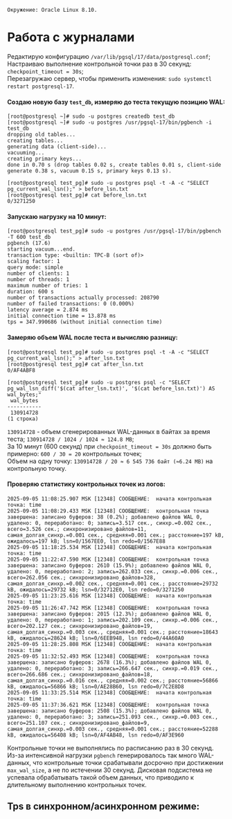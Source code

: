 ```
Окружение: Oracle Linux 8.10.
```
# Работа с журналами
Редактирую конфигурацию `/var/lib/pgsql/17/data/postgresql.conf`;  
Настраиваю выполнение контрольной точки раз в 30 секунд: `checkpoint_timeout = 30s`;  
Перезагружаю сервер, чтобы применить изменения: `sudo systemctl restart postgresql-17`.  

#### Cоздаю новую базу `test_db`, измеряю до теста текущую позицию WAL:
```
[root@postgresql ~]# sudo -u postgres createdb test_db
[root@postgresql ~]# sudo -u postgres /usr/pgsql-17/bin/pgbench -i test_db
dropping old tables...
creating tables...
generating data (client-side)...
vacuuming...
creating primary keys...
done in 0.70 s (drop tables 0.02 s, create tables 0.01 s, client-side generate 0.38 s, vacuum 0.15 s, primary keys 0.13 s).

[root@postgresql test_pg]# sudo -u postgres psql -t -A -c "SELECT pg_current_wal_lsn();" > before_lsn.txt
[root@postgresql test_pg]# cat before_lsn.txt
0/3271250
```
#### Запускаю нагрузку на 10 минут: 
```
[root@postgresql test_pg]# sudo -u postgres /usr/pgsql-17/bin/pgbench -T 600 test_db
pgbench (17.6)
starting vacuum...end.
transaction type: <builtin: TPC-B (sort of)>
scaling factor: 1
query mode: simple
number of clients: 1
number of threads: 1
maximum number of tries: 1
duration: 600 s
number of transactions actually processed: 208790
number of failed transactions: 0 (0.000%)
latency average = 2.874 ms
initial connection time = 13.878 ms
tps = 347.990686 (without initial connection time)
```
#### Замеряю объем WAL после теста и вычисляю разницу:
```
[root@postgresql test_pg]# sudo -u postgres psql -t -A -c "SELECT pg_current_wal_lsn();" > after_lsn.txt
[root@postgresql test_pg]# cat after_lsn.txt
0/AF4ABF8

[root@postgresql test_pg]# sudo -u postgres psql -c "SELECT pg_wal_lsn_diff('$(cat after_lsn.txt)', '$(cat before_lsn.txt)') AS wal_bytes;"
 wal_bytes
-----------
 130914728
(1 строка)
```
`130914728` - объем сгенерированных WAL-данных в байтах за время теста; `130914728 / 1024 / 1024 ≈ 124.8 MB`;  
За 10 минут (600 секунд) при `checkpoint_timeout = 30s` должно быть примерно: `600 / 30 = 20` контрольных точек;  
Объем на одну точку: `130914728 / 20 ≈ 6 545 736 байт (≈6.24 MB)` на контрольную точку.

#### Проверяю статистику контрольных точек из логов:
```
2025-09-05 11:08:25.907 MSK [12348] СООБЩЕНИЕ:  начата контрольная точка: time
2025-09-05 11:08:29.433 MSK [12348] СООБЩЕНИЕ:  контрольная точка завершена: записано буферов: 38 (0.2%); добавлено файлов WAL 0, удалено: 0, переработано: 0; запись=3.517 сек., синхр.=0.002 сек., всего=3.526 сек.; синхронизировано_файлов=11, самая_долгая_синхр.=0.001 сек., средняя=0.001 сек.; расстояние=197 kB, ожидалось=197 kB; lsn=0/1567EE0, lsn redo=0/1567E88
2025-09-05 11:18:25.534 MSK [12348] СООБЩЕНИЕ:  начата контрольная точка: time
2025-09-05 11:22:47.590 MSK [12348] СООБЩЕНИЕ:  контрольная точка завершена: записано буферов: 2610 (15.9%); добавлено файлов WAL 0, удалено: 0, переработано: 2; запись=262.033 сек., синхр.=0.006 сек., всего=262.056 сек.; синхронизировано_файлов=328, самая_долгая_синхр.=0.002 сек., средняя=0.001 сек.; расстояние=29732 kB, ожидалось=29732 kB; lsn=0/32712E0, lsn redo=0/3271250
2025-09-05 11:23:25.616 MSK [12348] СООБЩЕНИЕ:  начата контрольная точка: time
2025-09-05 11:26:47.742 MSK [12348] СООБЩЕНИЕ:  контрольная точка завершена: записано буферов: 2015 (12.3%); добавлено файлов WAL 0, удалено: 0, переработано: 1; запись=202.109 сек., синхр.=0.006 сек., всего=202.127 сек.; синхронизировано_файлов=19, самая_долгая_синхр.=0.003 сек., средняя=0.001 сек.; расстояние=18643 kB, ожидалось=28624 kB; lsn=0/6EEB948, lsn redo=0/44A60A0
2025-09-05 11:28:25.808 MSK [12348] СООБЩЕНИЕ:  начата контрольная точка: time
2025-09-05 11:32:52.493 MSK [12348] СООБЩЕНИЕ:  контрольная точка завершена: записано буферов: 2678 (16.3%); добавлено файлов WAL 0, удалено: 0, переработано: 3; запись=266.647 сек., синхр.=0.019 сек., всего=266.686 сек.; синхронизировано_файлов=18, самая_долгая_синхр.=0.016 сек., средняя=0.002 сек.; расстояние=56866 kB, ожидалось=56866 kB; lsn=0/AE28B60, lsn redo=0/7C2E8D8
2025-09-05 11:33:25.514 MSK [12348] СООБЩЕНИЕ:  начата контрольная точка: time
2025-09-05 11:37:36.621 MSK [12348] СООБЩЕНИЕ:  контрольная точка завершена: записано буферов: 2508 (15.3%); добавлено файлов WAL 0, удалено: 0, переработано: 3; запись=251.093 сек., синхр.=0.003 сек., всего=251.107 сек.; синхронизировано_файлов=9, самая_долгая_синхр.=0.003 сек., средняя=0.001 сек.; расстояние=52288 kB, ожидалось=56408 kB; lsn=0/AF4AB48, lsn redo=0/AF3E960
```
Контрольные точки не выполнялись по расписанию раз в 30 секунд. Из-за интенсивной нагрузки `pgbench` генерировалось так много WAL-данных, что контрольные точки срабатывали досрочно при достижении `max_wal_size`, а не по истечении 30 секунд. Дисковая подсистема не успевала обрабатывать такой объем данных, что приводило к длительному выполнению контрольных точек.

## Tps в синхронном/асинхронном режиме: 
```

```
